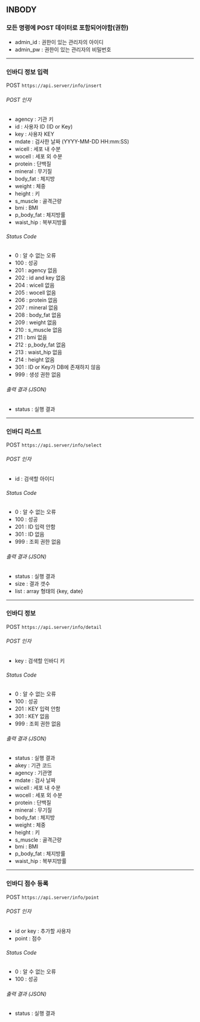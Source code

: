 ## INBODY

### 모든 명령에 POST 데이터로 포함되어야함(권한)
* admin_id : 권한이 있는 관리자의 아이디
* admin_pw : 권한이 있는 관리자의 비밀번호

------

### 인바디 정보 입력
POST ` https://api.server/info/insert `

###### POST 인자
* agency : 기관 키
* id : 사용자 ID (ID or Key)
* key : 사용자 KEY
* mdate : 검사한 날짜 (YYYY-MM-DD HH:mm:SS)
* wicell : 세포 내 수분
* wocell : 세포 외 수분
* protein : 단백질
* mineral : 무기질
* body_fat : 체지방
* weight : 체중
* height : 키
* s_muscle : 골격근량
* bmi : BMI
* p_body_fat : 체지방률
* waist_hip : 복부지방률

###### Status Code
* 0 : 알 수 없는 오류
* 100 : 성공
* 201 : agency 없음
* 202 : id and key 없음
* 204 : wicell 없음
* 205 : wocell 없음
* 206 : protein 없음
* 207 : mineral 없음
* 208 : body_fat 없음
* 209 : weight 없음
* 210 : s_muscle 없음
* 211 : bmi 없음
* 212 : p_body_fat 없음
* 213 : waist_hip 없음
* 214 : height 없음
* 301 : ID or Key가 DB에 존재하지 않음
* 999 : 생성 권한 없음

###### 출력 결과 (JSON)
* status : 실행 결과

------

### 인바디 리스트
POST ` https://api.server/info/select `

###### POST 인자
* id : 검색할 아이디

###### Status Code
* 0 : 알 수 없는 오류
* 100 : 성공
* 201 : ID 입력 안함
* 301 : ID 없음
* 999 : 조회 권한 없음

###### 출력 결과 (JSON)
* status : 실행 결과
* size : 결과 갯수
* list : array 형태의 {key, date}

------

### 인바디 정보 
POST ` https://api.server/info/detail `

###### POST 인자
* key : 검색할 인바디 키

###### Status Code
* 0 : 알 수 없는 오류
* 100 : 성공
* 201 : KEY 입력 안함
* 301 : KEY 없음
* 999 : 조회 권한 없음

###### 출력 결과 (JSON)
* status : 실행 결과
* akey : 기관 코드
* agency : 기관명
* mdate : 검사 날짜
* wicell : 세포 내 수분
* wocell : 세포 외 수분
* protein : 단백질
* mineral : 무기질
* body_fat : 체지방
* weight : 체중
* height : 키
* s_muscle : 골격근량
* bmi : BMI
* p_body_fat : 체지방률
* waist_hip : 복부지방률

------

### 인바디 점수 등록 
POST ` https://api.server/info/point `

###### POST 인자
* id or key : 추가할 사용자
* point : 점수

###### Status Code
* 0 : 알 수 없는 오류
* 100 : 성공

###### 출력 결과 (JSON)
* status : 실행 결과
